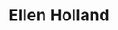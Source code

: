 ---
title: Ellen Holland 
description: Ellen Holland is the senior editor of Cannabis Now Magazine. I designed, built, and deployed her personal website. 
link: https://ellenholland.xyz
live: true
skills: ['Graphic design', 'WordPress', 'WordPress themes', 'WordPress theme unit testing', 'HTML','CSS', 'JavaScript', 'PHP' , 'project']
tags: project
weight: 29
---